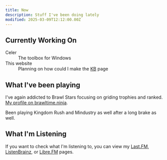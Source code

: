 ```yaml
---
title: Now
description: Stuff I've been doing lately
modified: 2025-03-09T12:12:00.00Z
---
```


## Currently Working On

<dl>
  <dt>Celer</dt>
  <dd>The toolbox for Windows</dd>
  <dt>This website</dt>
  <dd>Planning on how could I make the <a href="/kb">KB</a> page</dd>
</dl>

## What I've been playing

I've again addicted to Brawl Stars focusing on griding trophies and ranked. [My profile on brawltime.ninja](https://brawltime.ninja/profile/YRGCY0PJQ).

Been playing Kingdom Rush and Mindustry as well after a long brake as well.

## What I'm Listening

If you want to check what I'm listening to, you can view my [Last.FM](https://www.last.fm/user/ReduxFlakes), [ListenBrainz](https://listenbrainz.org/user/reduxflakes/), or [Libre.FM](https://libre.fm/user/reduxflakes) pages.
